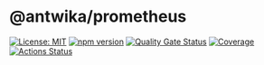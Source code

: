 # @antwika/prometheus

[![License: MIT](https://img.shields.io/badge/License-MIT-yellow.svg)](https://opensource.org/licenses/MIT)
[![npm version](https://img.shields.io/npm/v/@antwika/prometheus)](https://www.npmjs.com/package/@antwika/prometheus)
[![Quality Gate Status](https://sonarcloud.io/api/project_badges/measure?project=antwika_prometheus&metric=alert_status)](https://sonarcloud.io/summary/new_code?id=antwika_prometheus)
[![Coverage](https://sonarcloud.io/api/project_badges/measure?project=antwika_prometheus&metric=coverage)](https://sonarcloud.io/summary/new_code?id=antwika_prometheus)
[![Actions Status](https://github.com/antwika/prometheus/workflows/CI/badge.svg)](https://github.com/antwika/prometheus/actions/workflows/ci.yml)
